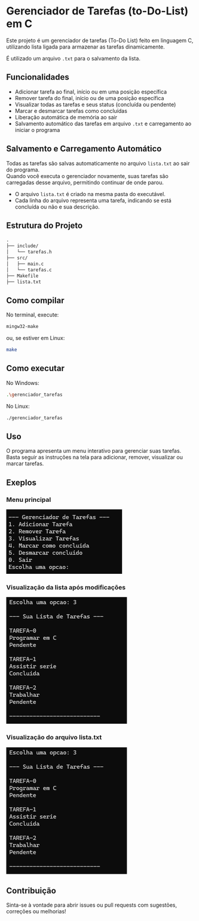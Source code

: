 # Gerenciador de Tarefas (to-Do-List) em C

Este projeto é um gerenciador de tarefas (To-Do List) feito em linguagem C, utilizando lista ligada para armazenar as tarefas dinamicamente.

É utilizado um arquivo `.txt` para o salvamento da lista.

## Funcionalidades

- Adicionar tarefa ao final, início ou em uma posição específica
- Remover tarefa do final, início ou de uma posição específica
- Visualizar todas as tarefas e seus status (concluída ou pendente)
- Marcar e desmarcar tarefas como concluídas
- Liberação automática de memória ao sair
- Salvamento automático das tarefas em arquivo `.txt` e carregamento ao iniciar o programa

## Salvamento e Carregamento Automático

Todas as tarefas são salvas automaticamente no arquivo `lista.txt` ao sair do programa.  
Quando você executa o gerenciador novamente, suas tarefas são carregadas desse arquivo, permitindo continuar de onde parou.

- O arquivo `lista.txt` é criado na mesma pasta do executável.
- Cada linha do arquivo representa uma tarefa, indicando se está concluída ou não e sua descrição.
  
## Estrutura do Projeto

```
.
├── include/
│   └── tarefas.h
├── src/
│   ├── main.c
│   └── tarefas.c
├── Makefile
├── lista.txt
```

## Como compilar

No terminal, execute:

```sh
mingw32-make
```
ou, se estiver em Linux:

```sh
make
```

## Como executar

No Windows:
```sh
.\gerenciador_tarefas
```
No Linux:
```sh
./gerenciador_tarefas
```

## Uso

O programa apresenta um menu interativo para gerenciar suas tarefas. Basta seguir as instruções na tela para adicionar, remover, visualizar ou marcar tarefas.

## Exeplos

### Menu principal
![Image](imagens/tela_inicio.png)

### Visualização da lista após modificações

![Image](imagens/lista.png)

### Visualização do arquivo lista.txt

![Image](imagens/lista.png)

## Contribuição

Sinta-se à vontade para abrir issues ou pull requests com sugestões, correções ou melhorias!


